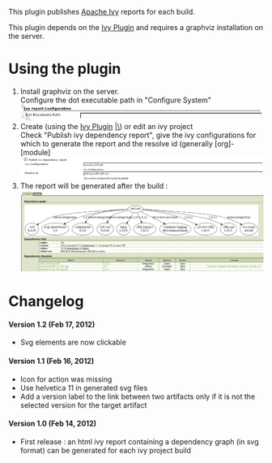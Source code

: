 This plugin publishes [Apache Ivy](http://ant.apache.org/ivy) reports
for each build.

  
This plugin depends on the [Ivy
Plugin](https://wiki.jenkins.io/display/JENKINS/Ivy+Plugin) and requires a
graphviz installation on the server.

# Using the plugin

1.  Install graphviz on the server.  
    Configure the dot executable path in "Configure System"  
    ![](docs/images/dotConfig.png)
2.  Create (using the [Ivy
    Plugin](https://wiki.jenkins.io/display/JENKINS/Ivy+Plugin)
    [\|\\](https://wiki.jenkins.io/display/JENKINS/Ivy+Report+Plugin)) or
    edit an ivy project   
    Check "Publish ivy dependency report", give the ivy configurations
    for which to generate the report and the resolve id (generally
    \[org\]-\[module\]  
    ![](docs/images/publishIvyReport.png)
3.  The report will be generated after the build :  
    ![](docs/images/report.png)

# Changelog

#### Version 1.2 (Feb 17, 2012)

-   Svg elements are now clickable

#### Version 1.1 (Feb 16, 2012)

-   Icon for action was missing
-   Use helvetica 11 in generated svg files
-   Add a version label to the link between two artifacts only if it is
    not the selected version for the target artifact

#### Version 1.0 (Feb 14, 2012)

-   First release : an html ivy report containing a dependency graph (in
    svg format) can be generated for each ivy project build
